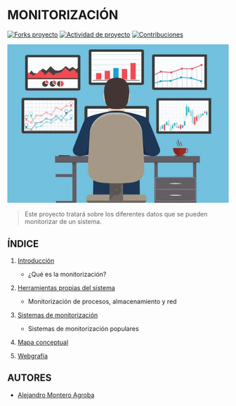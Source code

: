 # MONITORIZACIÓN

[![Forks proyecto](https://img.shields.io/badge/Forks-purple)](https://github.com/alemonterx/monitorizacion/forks)
[![Actividad de proyecto](https://img.shields.io/badge/Actividad-red)](https://github.com/alemonterx/monitorizacion/activity)
[![Contribuciones](https://img.shields.io/badge/Contribuciones-green)](https://github.com/alemonterx/monitorizacion/graphs/contributors)

![PORTADA](img/portada.jpg)

> Este proyecto tratará sobre los diferentes datos que se pueden monitorizar de un sistema.

## ÍNDICE
1. [Introducción](introduccion.md)
   
   * ¿Qué es la monitorización?
     
3. [Herramientas propias del sistema](herramientas.md)
   
   * Monitorización de procesos, almacenamiento y red
     
5. [Sistemas de monitorización](sistemas.md)
   
   * Sistemas de monitorización populares
     
7. [Mapa conceptual](mapaConceptual.md)
   
9. [Webgrafía](webgrafia.md)

## AUTORES
* [Alejandro Montero Agroba](https://github.com/alemonterx)
